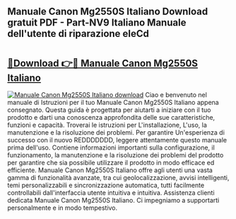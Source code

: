 ## Manuale Canon Mg2550S Italiano Download gratuit PDF - Part-NV9 Italiano Manuale dell'utente di riparazione eIeCd

# <h2><a href="http://dfb58z.blite.top/?on=Manuale+Canon+Mg2550S+Italiano">🔗Download 👉🔴 Manuale Canon Mg2550S Italiano</a></h2>

[![Manuale Canon Mg2550S Italiano download](https://i.imgur.com/lujVjoI.png)](http://dfb58z.blite.top/?on=Manuale+Canon+Mg2550S+Italiano)
Ciao e benvenuto nel manuale di Istruzioni per il tuo Manuale Canon Mg2550S Italiano appena consegnato. Questa guida è progettata per aiutarti a iniziare con il tuo prodotto e darti una conoscenza approfondita delle sue caratteristiche, funzioni e capacità. Troverai le istruzioni per L'installazione, L'uso, la manutenzione e la risoluzione dei problemi. Per garantire Un'esperienza di successo con il nuovo REDDDDDDD, leggere attentamente questo manuale prima dell'uso. Contiene informazioni importanti sulla configurazione, il funzionamento, la manutenzione e la risoluzione dei problemi del prodotto per garantire che sia possibile utilizzare il prodotto in modo efficace ed efficiente. Manuale Canon Mg2550S Italiano offre agli utenti una vasta gamma di funzionalità avanzate, tra cui geolocalizzazione, avvisi intelligenti, temi personalizzabili e sincronizzazione automatica, tutti facilmente controllabili dall'interfaccia utente intuitiva e intuitiva. Assistenza clienti dedicata Manuale Canon Mg2550S Italiano. Ci impegniamo a supportarti personalmente e in modo tempestivo.
